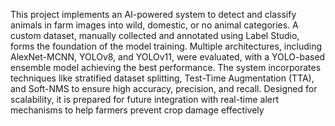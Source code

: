 This project implements an AI-powered system to detect and classify animals in farm images into wild, domestic, or no animal categories. A custom dataset, manually collected and annotated using Label Studio, forms the foundation of the model training. Multiple architectures, including AlexNet-MCNN, YOLOv8, and YOLOv11, were evaluated, with a YOLO-based ensemble model achieving the best performance. The system incorporates techniques like stratified dataset splitting, Test-Time Augmentation (TTA), and Soft-NMS to ensure high accuracy, precision, and recall. Designed for scalability, it is prepared for future integration with real-time alert mechanisms to help farmers prevent crop damage effectively
